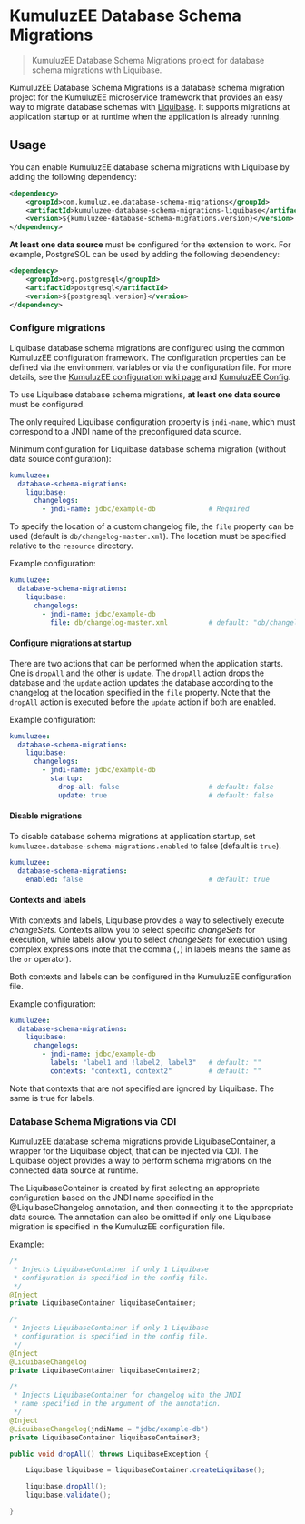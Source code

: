 # KumuluzEE Database Schema Migrations

> KumuluzEE Database Schema Migrations project for database schema migrations with Liquibase.

KumuluzEE Database Schema Migrations is a database schema migration project for the KumuluzEE microservice framework 
that provides an easy way to migrate database schemas with [Liquibase](https://www.liquibase.com/). It supports 
migrations at application startup or at runtime when the application is already running.

## Usage

You can enable KumuluzEE database schema migrations with Liquibase by adding the following dependency:

```xml
<dependency>
    <groupId>com.kumuluz.ee.database-schema-migrations</groupId>
    <artifactId>kumuluzee-database-schema-migrations-liquibase</artifactId>
    <version>${kumuluzee-database-schema-migrations.version}</version>
</dependency>
```

**At least one data source** must be configured for the extension to work.
For example, PostgreSQL can be used by adding the following dependency:
```xml
<dependency>
    <groupId>org.postgresql</groupId>
    <artifactId>postgresql</artifactId>
    <version>${postgresql.version}</version>
</dependency>
```

### Configure migrations

Liquibase database schema migrations are configured using the common KumuluzEE configuration framework.
The configuration properties can be defined via the environment variables or via the configuration file.
For more details, see the [KumuluzEE configuration wiki page](https://github.com/kumuluz/kumuluzee/wiki/Configuration)
and [KumuluzEE Config](https://github.com/kumuluz/kumuluzee-config).

To use Liquibase database schema migrations, **at least one data source** must be configured.

The only required Liquibase configuration property is `jndi-name`, which must correspond to a JNDI name of the 
preconfigured data source.

Minimum configuration for Liquibase database schema migration (without data source configuration):
```yaml
kumuluzee:
  database-schema-migrations:
    liquibase:
      changelogs:
        - jndi-name: jdbc/example-db             # Required
```

To specify the location of a custom changelog file, the `file` property can be used (default is
`db/changelog-master.xml`). The location must be specified relative to the `resource` directory.

Example configuration:
```yaml
kumuluzee:
  database-schema-migrations:
    liquibase:
      changelogs:
        - jndi-name: jdbc/example-db
          file: db/changelog-master.xml          # default: "db/changelog-master.xml"
```

#### Configure migrations at startup

There are two actions that can be performed when the application starts. 
One is `dropAll` and the other is `update`.
The `dropAll` action drops the database and the `update` action updates the database according to the changelog
at the location specified in the `file` property. Note that the `dropAll` action is executed before the `update` 
action if both are enabled.

Example configuration:
```yaml
kumuluzee:
  database-schema-migrations:
    liquibase:
      changelogs:
        - jndi-name: jdbc/example-db
          startup:
            drop-all: false                      # default: false  
            update: true                         # default: false
```

#### Disable migrations

To disable database schema migrations at application startup, set `kumuluzee.database-schema-migrations.enabled` 
to false (default is `true`).
```yaml
kumuluzee:
  database-schema-migrations:
    enabled: false                               # default: true
```

#### Contexts and labels

With contexts and labels, Liquibase provides a way to selectively execute *changeSets*.
Contexts allow you to select specific *changeSets* for execution, while labels allow you to select *changeSets* 
for execution using complex expressions (note that the comma (`,`) in labels means the same as the `or` operator).

Both contexts and labels can be configured in the KumuluzEE configuration file.

Example configuration:
```yaml
kumuluzee:
  database-schema-migrations:
    liquibase:
      changelogs:
        - jndi-name: jdbc/example-db
          labels: "label1 and !label2, label3"   # default: ""
          contexts: "context1, context2"         # default: ""
```

Note that contexts that are not specified are ignored by Liquibase. The same is true for labels.

### Database Schema Migrations via CDI

KumuluzEE database schema migrations provide LiquibaseContainer, a wrapper for the Liquibase object, that can be 
injected via CDI. The Liquibase object provides a way to perform schema migrations on the connected data source 
at runtime.

The LiquibaseContainer is created by first selecting an appropriate configuration based on the JNDI name specified
in the @LiquibaseChangelog annotation, and then connecting it to the appropriate data source.
The annotation can also be omitted if only one Liquibase migration is specified in the KumuluzEE configuration file.

Example:
```java
/*
 * Injects LiquibaseContainer if only 1 Liquibase 
 * configuration is specified in the config file.
 */
@Inject
private LiquibaseContainer liquibaseContainer;

/* 
 * Injects LiquibaseContainer if only 1 Liquibase 
 * configuration is specified in the config file.
 */
@Inject
@LiquibaseChangelog
private LiquibaseContainer liquibaseContainer2;

/* 
 * Injects LiquibaseContainer for changelog with the JNDI
 * name specified in the argument of the annotation.
 */
@Inject
@LiquibaseChangelog(jndiName = "jdbc/example-db")
private LiquibaseContainer liquibaseContainer3;

public void dropAll() throws LiquibaseException {

    Liquibase liquibase = liquibaseContainer.createLiquibase();

    liquibase.dropAll();
    liquibase.validate();

}
```